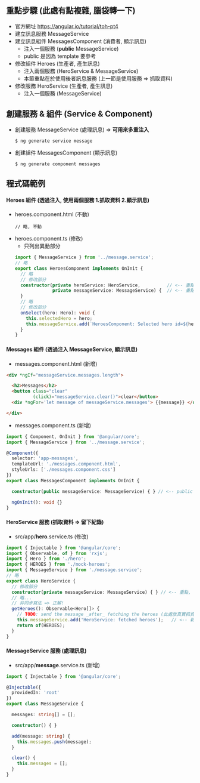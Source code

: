 ## 重點步驟 (此處有點複雜, 腦袋轉一下)
* 官方網址 https://angular.io/tutorial/toh-pt4
* 建立訊息服務 MessageService 
* 建立訊息組件 MessagesComponent (消費者, 顯示訊息)
  * 注入一個服務 (**public** MessageService) 
  * public 是因為 template 要參考
* 修改組件 Heroes (生產者, 產生訊息)
  * 注入兩個服務 (HeroService & MessageService)
  * 本節重點在於使用後者訊息服務 (上一節是使用服務 => 抓取資料)
* 修改服務 HeroService (生產者, 產生訊息)
  * 注入一個服務 (MessageService)

## 創建服務 & 組件 (Service & Component)
* 創建服務 MessageService (處理訊息) => **可用來多重注入**
  ```
  $ ng generate service message
  ```
* 創建組件 MessagesComponent (顯示訊息)
  ```
  $ ng generate component messages
  ```
 
## 程式碼範例
#### Heroes 組件 (透過注入, 使用兩個服務 1.抓取資料 2.顯示訊息)
* heroes.component.html (不動)
  ```
  // 略, 不動
  ```
* heroes.component.ts (修改)
  * 只列出異動部分
  ```typescript
  import { MessageService } from '../message.service';
  // 略
  export class HeroesComponent implements OnInit {
    // 略
    // 修改部分
    constructor(private heroService: HeroService,          // <-- 重點, 注入服務物件
                private messageService: MessageService) {  // <-- 重點, 注入服務物件, 新增部分
    }
    // 略
    // 修改部分
    onSelect(hero: Hero): void {
      this.selectedHero = hero;
      this.messageService.add(`HeroesComponent: Selected hero id=${hero.id}`); // 新增部分
    }
  }
  ```
  
#### Messages 組件 (透過注入 MessageService, 顯示訊息)
* messages.component.html (新增)
```html
<div *ngIf="messageService.messages.length">

  <h2>Messages</h2>
  <button class="clear"
          (click)="messageService.clear()">clear</button>
  <div *ngFor='let message of messageService.messages'> {{message}} </div>

</div>
```
* messages.component.ts (新增)
```typescript
import { Component, OnInit } from '@angular/core';
import { MessageService } from '../message.service';

@Component({
  selector: 'app-messages',
  templateUrl: './messages.component.html',
  styleUrls: ['./messages.component.css']
})
export class MessagesComponent implements OnInit {

  constructor(public messageService: MessageService) { } // <-- public 是因為 template 要參考)

  ngOnInit(): void {}
}
```

#### HeroService 服務 (抓取資料 => 留下紀錄)
* src/app/**hero**.service.ts (修改)
```typescript
import { Injectable } from '@angular/core';
import { Observable, of } from 'rxjs';
import { Hero } from './hero';
import { HEROES } from './mock-heroes';
import { MessageService } from './message.service';
// 略
export class HeroService {
  // 修改部分
  constructor(private messageService: MessageService) { } // <-- 重點, 注入服務物件, 新增部分
  // 略...
  // 非同步寫法 => 正解!
  getHeroes(): Observable<Hero[]> {
    // TODO: send the message _after_ fetching the heroes (此處放真實抓資料程式碼)
    this.messageService.add('HeroService: fetched heroes');   // <-- 新增部分
    return of(HEROES);
  }
}
```

#### MessageService 服務 (處理訊息)
* src/app/**message**.service.ts (新增)
```typescript
import { Injectable } from '@angular/core';

@Injectable({
  providedIn: 'root'
})
export class MessageService {

  messages: string[] = [];

  constructor() { }

  add(message: string) {
    this.messages.push(message);
  }

  clear() {
    this.messages = [];
  }
}
```
